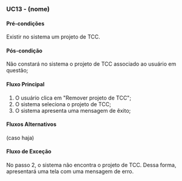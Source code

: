 ### UC13 - (nome)

#### Pré-condições
Existir no sistema um projeto de TCC.

#### Pós-condição
Não constará no sistema o projeto de TCC associado ao usuário em questão;

#### Fluxo Principal
1. O usuário clica em "Remover projeto de TCC";
2. O sistema seleciona o projeto de TCC;
3. O sistema apresenta uma mensagem de êxito;

#### Fluxos Alternativos
(caso haja)

#### Fluxo de Exceção
No passo 2, o sistema não encontra o projeto de TCC. Dessa forma, apresentará uma tela com uma mensagem de erro.
